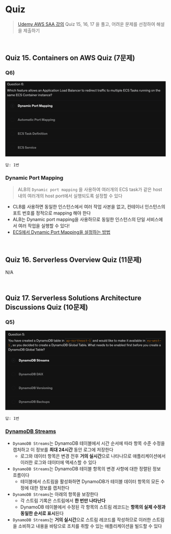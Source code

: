 # Quiz
> [Udemy AWS SAA 강의](https://www.udemy.com/course/best-aws-certified-solutions-architect-associate/) Quiz 15, 16, 17 을 풀고, 어려운 문제를 선정하여 해설을 제출하기

<br>

## Quiz 15. Containers on AWS Quiz (7문제)

### Q6) 

![q15-6.png](images/q15-6.png)

```
답: 1번
```

### Dynamic Port Mapping
> ALB의 `Dynamic port mapping` 을 사용하여 여러개의 ECS task가 같은 host 내의 여러개의 host port에서 실행되도록 설정할 수 있다
- CLB를 사용하면 동일한 인스턴스에서 여러 작업 사본을 없고, 컨테이너 인스턴스의 포트 번호를 정적으로 mapping 해야 한다
- ALB는 Dynamic port mapping을 사용하므로 동일한 인스턴스의 단일 서비스에서 여러 작업을 실행할 수 있다!
- [ECS에서 Dynamic Port Mapping을 설정하는 방법](https://aws.amazon.com/ko/premiumsupport/knowledge-center/dynamic-port-mapping-ecs/)


<br>

## Quiz 16. Serverless Overview Quiz (11문제)

N/A

<br>

## Quiz 17. Serverless Solutions Architecture Discussions Quiz (10문제)

### Q5)

![q17-5.png](images/q17-5.png)

```
답: 1번
```

### [DynamoDB Streams](https://docs.aws.amazon.com/ko_kr/amazondynamodb/latest/developerguide/Streams.html)
- `DynamoDB Streams`는 DynamoDB 테이블에서 시간 순서에 따라 항목 수준 수정을 캡처하고 이 정보를 **최대 24시간** 동안 로그에 저장한다
  - 로그와 데이터 항목은 변경 전후 **거의 실시간**으로 나타나므로 애플리케이션에서 이러한 로그와 데이터에 액세스할 수 있다
- `DynamoDB Streams`는 DynamoDB 테이블 항목의 변경 사항에 대한 정렬된 정보 흐름이다
  - 테이블에서 스트림을 활성화하면 DynamoDB가 테이블 데이터 항목의 모든 수정에 대한 정보를 캡처한다
- `DynamoDB Streams`는 아래의 항목을 보장한다
  - 각 스트림 기록은 스트림에서 **한 번만 나타난다**
  - DynamoDB 테이블에서 수정된 각 항목의 스트림 레코드는 **항목의 실제 수정과 동일한 순서로 표시**된다
- `DynamoDB Streams`는 **거의 실시간**으로 스트림 레코드를 작성하므로 이러한 스트림을 소비하고 내용을 바탕으로 조치를 취할 수 있는 애플리케이션을 빌드할 수 있다